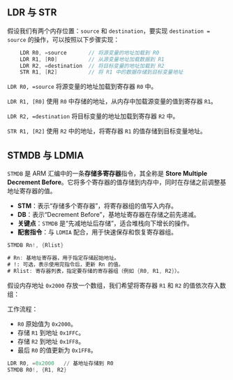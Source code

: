 ## LDR 与 STR

假设我们有两个内存位置：`source` 和 `destination`，要实现 `destination = source` 的操作，可以按照以下步骤实现：

```c
    LDR R0, =source       // 将源变量的地址加载到 R0
    LDR R1, [R0]          // 从源变量地址加载数据到 R1
    LDR R2, =destination  // 将目标变量的地址加载到 R2
    STR R1, [R2]          // 将 R1 中的数据存储到目标变量地址
```

`LDR R0, =source`
将源变量的地址加载到寄存器 `R0` 中。

`LDR R1, [R0]`
使用 `R0` 中存储的地址，从内存中加载源变量的值到寄存器 `R1`。

`LDR R2, =destination`
将目标变量的地址加载到寄存器 `R2` 中。

`STR R1, [R2]`
使用 `R2` 中的地址，将寄存器 `R1` 的值存储到目标变量地址。



## STMDB 与 LDMIA

`STMDB` 是 ARM 汇编中的一条**存储多寄存器**指令，其全称是 **Store Multiple Decrement Before**。它将多个寄存器的值存储到内存中，同时在存储之前调整基地址寄存器的值。

- **STM**：表示“存储多个寄存器”，将寄存器组的值写入内存。
- **DB**：表示“Decrement Before”，基地址寄存器在存储之前先递减。
- **关键点**：`STMDB` 是“先减地址后存储”，适合堆栈向下增长的操作。
- **配套指令**：与 `LDMIA` 配合，用于快速保存和恢复寄存器组。

```asm
STMDB Rn!, {Rlist}

# Rn: 基地址寄存器，用于指定存储起始地址。
# !: 可选，表示使用完指令后，更新 Rn 的值。
# Rlist: 寄存器列表，指定要存储的寄存器组（例如 {R0, R1, R2}）。
```



假设内存地址 `0x2000` 存放一个数组，我们希望将寄存器 `R1` 和 `R2` 的值依次存入数组：

工作流程：

- `R0` 原始值为 `0x2000`。
- 存储 `R1` 到地址 `0x1FFC`。
- 存储 `R2` 到地址 `0x1FF8`。
- 最后 `R0` 的值更新为 `0x1FF8`。

```asm
LDR R0, =0x2000   // 基地址存储到 R0
STMDB R0!, {R1, R2}
```


